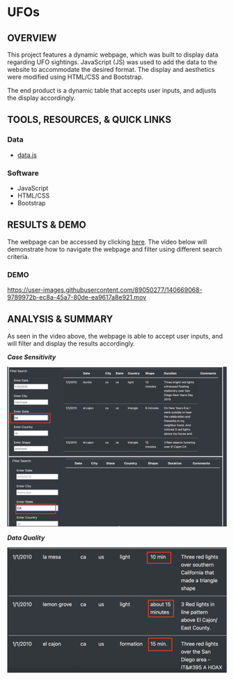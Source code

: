 # UFOs

## OVERVIEW

This project features a dynamic webpage, which was built to display data regarding UFO sightings. JavaScript (JS) was used to add the data to the website to accommodate the desired format. The display and aesthetics were modified using HTML/CSS and Bootstrap.

The end product is a dynamic table that accepts user inputs, and adjusts the display accordingly.

## TOOLS, RESOURCES, & QUICK LINKS

### Data

 * [data.js](https://github.com/farwaali08/UFOs/blob/a9786791d7d55218b373279c1fb2ebf3a25be212/static/js/data.js)

### Software

 * JavaScript
 * HTML/CSS
 * Bootstrap

## RESULTS & DEMO 

The webpage can be accessed by clicking [here](https://farwaali08.github.io/UFOs/). The video below will demonstrate how to navigate the webpage and filter using different search criteria.

### DEMO
https://user-images.githubusercontent.com/89050277/140669068-9789972b-ec8a-45a7-80de-ea9617a8e921.mov

## ANALYSIS & SUMMARY

As seen in the video above, the webpage is able to accept user inputs, and will filter and display the results accordingly.

***Case Sensitivity***


![alt_text](https://github.com/farwaali08/UFOs/blob/d43797956a76080d9b1f2cecb075e1ea8b67a462/static/images/case_sensitive.png)


***Data Quality***

![alt_text](https://github.com/farwaali08/UFOs/blob/2158c01521d04b8505ca80c2cca0cb360e3d16a0/static/images/needs_parsing.png)
